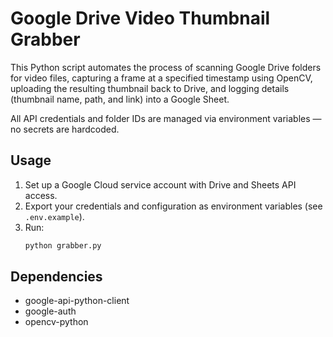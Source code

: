 # Google Drive Video Thumbnail Grabber

This Python script automates the process of scanning Google Drive folders for video files, capturing a frame at a specified timestamp using OpenCV, uploading the resulting thumbnail back to Drive, and logging details (thumbnail name, path, and link) into a Google Sheet.

All API credentials and folder IDs are managed via environment variables — no secrets are hardcoded.

## Usage

1. Set up a Google Cloud service account with Drive and Sheets API access.  
2. Export your credentials and configuration as environment variables (see `.env.example`).  
3. Run:
   ```bash
   python grabber.py

## Dependencies

- google-api-python-client  
- google-auth  
- opencv-python
